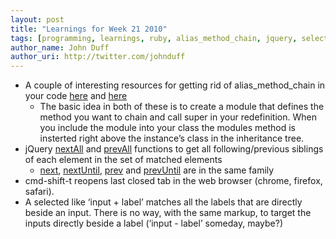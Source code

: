 ```yaml
---
layout: post
title: "Learnings for Week 21 2010"
tags: [programming, learnings, ruby, alias_method_chain, jquery, selectors]
author_name: John Duff
author_uri: http://twitter.com/johnduff
---
```


-   A couple of interesting resources for getting rid of
    alias\_method\_chain in your code
    [here](http://gist.github.com/413965) and
    [here](http://yehudakatz.com/2009/03/06/alias_method_chain-in-models/)
    -   The basic idea in both of these is to create a module that
        defines the method you want to chain and call super in your
        redefinition. When you include the module into your class the
        modules method is insterted right above the instance’s class in
        the inheritance tree.
-   jQuery [nextAll](http://api.jquery.com/nextAll/) and
    [prevAll](http://api.jquery.com/prevAll/) functions to get all
    following/previous siblings of each element in the set of matched
    elements
    -   [next](http://api.jquery.com/next/),
        [nextUntil](http://api.jquery.com/nextUntil/),
        [prev](http://api.jquery.com/prev/) and
        [prevUntil](http://api.jquery.com/prevUntil/) are in the same
        family
-   cmd-shift-t reopens last closed tab in the web browser (chrome,
    firefox, safari).
-   A selected like ‘input + label’ matches all the labels that are
    directly beside an input. There is no way, with the same markup, to
    target the inputs directly beside a label (‘input - label’ someday,
    maybe?)
